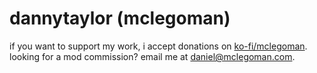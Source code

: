 # dannytaylor (mclegoman)

if you want to support my work, i accept donations on [ko-fi/mclegoman](https://ko-fi.com/mclegoman).  
looking for a mod commission? email me at [daniel@mclegoman.com](mailto:daniel@mclegoman.com).  
